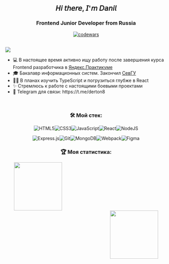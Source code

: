 <section align="center">
  <h1>𝘏𝘪 𝘵𝘩𝘦𝘳𝘦, 𝘐'𝘮 𝘋𝘢𝘯𝘪𝘭</h1>
  <h3>Frontend Junior Developer from Russia</h3>
  
  [![codewars](https://www.codewars.com/users/Derton8/badges/large)](https://www.codewars.com/users/Derton8)
</section>
<br>

<img src="https://readme-typing-svg.herokuapp.com/?color=008000&height=18&width=300&vCenter=true&lines=Немного+обо+мне:;About+me:" />

<ul>
  <li>💻 В настоящее время активно ищу работу после завершения курса Frontend разработчика в <a href="https://practicum.yandex.ru/">Яндекс.Практикуме</a></li>
  <li>🎓 Бакалавр информационных систем. Закончил <a href="https://www.sevsu.ru/">СевГУ</a></li>
  <li>✍🏼 В планах изучить TypeScript и погрузиться глубже в React</li>
  <li>✨ Стремлюсь к работе с настоящими боевыми проектами</li>
  <li>📧 Telegram для связи: https://t.me/derton8</li>
</ul>
<br>


<div align="center">
  <h3>🛠️ Мой стек:</h3>
  
![HTML5](https://img.shields.io/badge/html5-%23E34F26.svg?style=for-the-badge&logo=html5&logoColor=white)![CSS3](https://img.shields.io/badge/css3-%231572B6.svg?style=for-the-badge&logo=css3&logoColor=white)![JavaScript](https://img.shields.io/badge/javascript-%23323330.svg?style=for-the-badge&logo=javascript&logoColor=%23F7DF1E)![React](https://img.shields.io/badge/react-%2320232a.svg?style=for-the-badge&logo=react&logoColor=%2361DAFB)![NodeJS](https://img.shields.io/badge/node.js-6DA55F?style=for-the-badge&logo=node.js&logoColor=white)

![Express.js](https://img.shields.io/badge/express.js-%23404d59.svg?style=for-the-badge&logo=express&logoColor=%2361DAFB)![Git](https://img.shields.io/badge/git-%23F05033.svg?style=for-the-badge&logo=git&logoColor=white)![MongoDB](https://img.shields.io/badge/MongoDB-%234ea94b.svg?style=for-the-badge&logo=mongodb&logoColor=white)![Webpack](https://img.shields.io/badge/webpack-%238DD6F9.svg?style=for-the-badge&logo=webpack&logoColor=black)![Figma](https://img.shields.io/badge/figma-%23F24E1E.svg?style=for-the-badge&logo=figma&logoColor=white)
</div>



<div align="center">
  <h3>🏆 Моя статистика:</h3>
  <a href="https://github-readme-stats.vercel.app/api?username=Derton8&hide=contribs&show_icons=true">
    <img height="150" style="padding-right: 300px" src="https://github-readme-stats.vercel.app/api?username=Derton8&theme=dark&hide=contribs&show_icons=true" />
  </a>
  <a href="https://github-readme-stats.vercel.app/api/top-langs/?username=Derton8&layout=compact">
    <img height="150" style="margin-left: 300px" src="https://github-readme-stats.vercel.app/api/top-langs/?username=Derton8&theme=dark&layout=compact" />
  </a>
</div>
